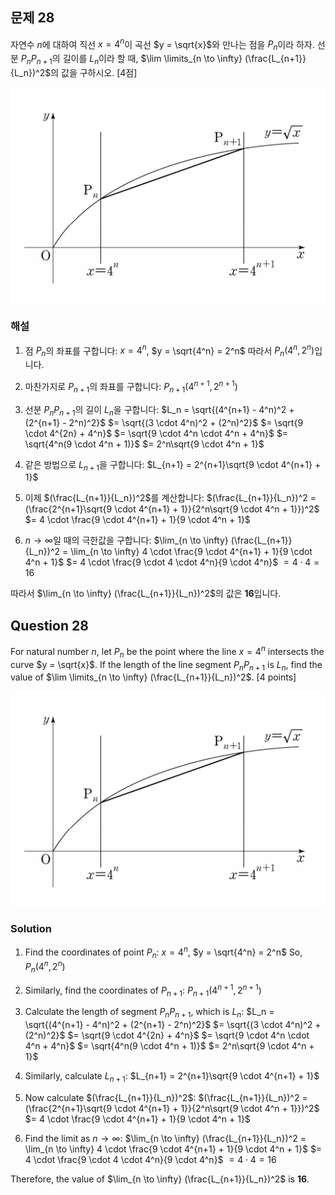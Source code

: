 ## 문제 28

자연수 $n$에 대하여 직선 $x = 4^n$이 곡선 $y = \sqrt{x}$와 만나는 점을 $P_n$이라 하자. 선분 $P_nP_{n+1}$의 길이를 $L_n$이라 할 때, $\lim \limits_{n \to \infty} (\frac{L_{n+1}}{L_n})^2$의 값을 구하시오. [4점]

![A_28](../Images/A_28.png)

### 해설

1) 점 $P_n$의 좌표를 구합니다:
   $x = 4^n$, $y = \sqrt{4^n} = 2^n$
   따라서 $P_n(4^n, 2^n)$입니다.

2) 마찬가지로 $P_{n+1}$의 좌표를 구합니다:
   $P_{n+1}(4^{n+1}, 2^{n+1})$

3) 선분 $P_nP_{n+1}$의 길이 $L_n$을 구합니다:
   $L_n = \sqrt{(4^{n+1} - 4^n)^2 + (2^{n+1} - 2^n)^2}$
        $= \sqrt{(3 \cdot 4^n)^2 + (2^n)^2}$
        $= \sqrt{9 \cdot 4^{2n} + 4^n}$
        $= \sqrt{9 \cdot 4^n \cdot 4^n + 4^n}$
        $= \sqrt{4^n(9 \cdot 4^n + 1)}$
        $= 2^n\sqrt{9 \cdot 4^n + 1}$

4) 같은 방법으로 $L_{n+1}$을 구합니다:
   $L_{n+1} = 2^{n+1}\sqrt{9 \cdot 4^{n+1} + 1}$

5) 이제 $(\frac{L_{n+1}}{L_n})^2$를 계산합니다:
   $(\frac{L_{n+1}}{L_n})^2 = (\frac{2^{n+1}\sqrt{9 \cdot 4^{n+1} + 1}}{2^n\sqrt{9 \cdot 4^n + 1}})^2$
                            $= 4 \cdot \frac{9 \cdot 4^{n+1} + 1}{9 \cdot 4^n + 1}$

6) $n \to \infty$일 때의 극한값을 구합니다:
   $\lim_{n \to \infty} (\frac{L_{n+1}}{L_n})^2 = \lim_{n \to \infty} 4 \cdot \frac{9 \cdot 4^{n+1} + 1}{9 \cdot 4^n + 1}$
                                              $= 4 \cdot \frac{9 \cdot 4 \cdot 4^n}{9 \cdot 4^n}$
                                              $= 4 \cdot 4 = 16$

따라서 $\lim_{n \to \infty} (\frac{L_{n+1}}{L_n})^2$의 값은 **16**입니다.

## Question 28

For natural number $n$, let $P_n$ be the point where the line $x = 4^n$ intersects the curve $y = \sqrt{x}$. If the length of the line segment $P_nP_{n+1}$ is $L_n$, find the value of $\lim \limits_{n \to \infty} (\frac{L_{n+1}}{L_n})^2$. [4 points]

![A_28](../Images/A_28.png)

### Solution

1) Find the coordinates of point $P_n$:
   $x = 4^n$, $y = \sqrt{4^n} = 2^n$
   So, $P_n(4^n, 2^n)$

2) Similarly, find the coordinates of $P_{n+1}$:
   $P_{n+1}(4^{n+1}, 2^{n+1})$

3) Calculate the length of segment $P_nP_{n+1}$, which is $L_n$:
   $L_n = \sqrt{(4^{n+1} - 4^n)^2 + (2^{n+1} - 2^n)^2}$
        $= \sqrt{(3 \cdot 4^n)^2 + (2^n)^2}$
        $= \sqrt{9 \cdot 4^{2n} + 4^n}$
        $= \sqrt{9 \cdot 4^n \cdot 4^n + 4^n}$
        $= \sqrt{4^n(9 \cdot 4^n + 1)}$
        $= 2^n\sqrt{9 \cdot 4^n + 1}$

4) Similarly, calculate $L_{n+1}$:
   $L_{n+1} = 2^{n+1}\sqrt{9 \cdot 4^{n+1} + 1}$

5) Now calculate $(\frac{L_{n+1}}{L_n})^2$:
   $(\frac{L_{n+1}}{L_n})^2 = (\frac{2^{n+1}\sqrt{9 \cdot 4^{n+1} + 1}}{2^n\sqrt{9 \cdot 4^n + 1}})^2$
                            $= 4 \cdot \frac{9 \cdot 4^{n+1} + 1}{9 \cdot 4^n + 1}$

6) Find the limit as $n \to \infty$:
   $\lim_{n \to \infty} (\frac{L_{n+1}}{L_n})^2 = \lim_{n \to \infty} 4 \cdot \frac{9 \cdot 4^{n+1} + 1}{9 \cdot 4^n + 1}$
                                              $= 4 \cdot \frac{9 \cdot 4 \cdot 4^n}{9 \cdot 4^n}$
                                              $= 4 \cdot 4 = 16$

Therefore, the value of $\lim_{n \to \infty} (\frac{L_{n+1}}{L_n})^2$ is **16**.